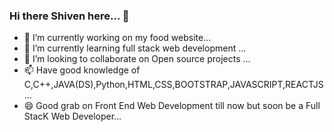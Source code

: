 ### Hi there Shiven here... 👋


- 🔭 I’m currently working on my food website...
- 🌱 I’m currently learning full stack web development ...
- 👯 I’m looking to collaborate on Open source projects ...
- 📫 Have good knowledge of C,C++,JAVA(DS),Python,HTML,CSS,BOOTSTRAP,JAVASCRIPT,REACTJS...
- 😄 Good grab on Front End Web Development till now but soon be a Full StacK Web Developer...
